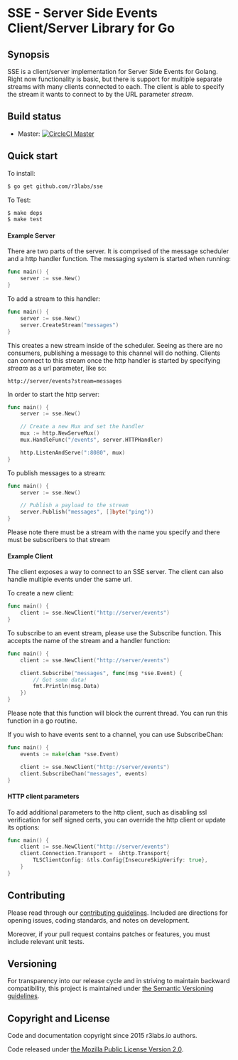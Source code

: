 # SSE - Server Side Events Client/Server Library for Go

## Synopsis

SSE is a client/server implementation for Server Side Events for Golang. Right now functionality is basic, but there is support for multiple separate streams with many clients connected to each. The client is able to specify the stream it wants to connect to by the URL parameter _stream_.

## Build status

* Master: [![CircleCI  Master](https://circleci.com/gh/r3labs/sse/tree/master.svg?style=svg)](https://circleci.com/gh/r3labs/sse/tree/master)

## Quick start

To install:

```sh
$ go get github.com/r3labs/sse
```

To Test:

```sh
$ make deps
$ make test
```

#### Example Server

There are two parts of the server. It is comprised of the message scheduler and a http handler function.
The messaging system is started when running:

```go
func main() {
    server := sse.New()
}
```

To add a stream to this handler:

```go
func main() {
    server := sse.New()
    server.CreateStream("messages")
}
```

This creates a new stream inside of the scheduler. Seeing as there are no consumers, publishing a message to this channel will do nothing.
Clients can connect to this stream once the http handler is started by specifying _stream_ as a url parameter, like so:

```
http://server/events?stream=messages
```


In order to start the http server:

```go
func main() {
    server := sse.New()

    // Create a new Mux and set the handler
	mux := http.NewServeMux()
	mux.HandleFunc("/events", server.HTTPHandler)

	http.ListenAndServe(":8080", mux)
}
```

To publish messages to a stream:

```go
func main() {
    server := sse.New()

    // Publish a payload to the stream
    server.Publish("messages", []byte("ping"))
}
```

Please note there must be a stream with the name you specify and there must be subscribers to that stream


#### Example Client

The client exposes a way to connect to an SSE server. The client can also handle multiple events under the same url.

To create a new client:

```go
func main() {
    client := sse.NewClient("http://server/events")
}
```

To subscribe to an event stream, please use the Subscribe function. This accepts the name of the stream and a handler function:

```go
func main() {
    client := sse.NewClient("http://server/events")

    client.Subscribe("messages", func(msg *sse.Event) {
        // Got some data!
        fmt.Println(msg.Data)
    })
}
```

Please note that this function will block the current thread. You can run this function in a go routine.

If you wish to have events sent to a channel, you can use SubscribeChan:

```go
func main() {
    events := make(chan *sse.Event)

    client := sse.NewClient("http://server/events")
    client.SubscribeChan("messages", events)
}
```

#### HTTP client parameters

To add additional parameters to the http client, such as disabling ssl verification for self signed certs, you can override the http client or update its options:

```go
func main() {
    client := sse.NewClient("http://server/events")
    client.Connection.Transport =  &http.Transport{
		TLSClientConfig: &tls.Config{InsecureSkipVerify: true},
	}
}
```

## Contributing

Please read through our
[contributing guidelines](CONTRIBUTING.md).
Included are directions for opening issues, coding standards, and notes on
development.

Moreover, if your pull request contains patches or features, you must include
relevant unit tests.

## Versioning

For transparency into our release cycle and in striving to maintain backward
compatibility, this project is maintained under [the Semantic Versioning guidelines](http://semver.org/).

## Copyright and License

Code and documentation copyright since 2015 r3labs.io authors.

Code released under
[the Mozilla Public License Version 2.0](LICENSE).
